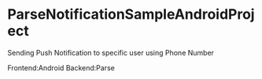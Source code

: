 ParseNotificationSampleAndroidProject
=====================================

Sending Push Notification to specific user using Phone Number

Frontend:Android
Backend:Parse
